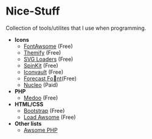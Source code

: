 # Nice-Stuff
Collection of tools/utilites that I use when programming.

- **Icons**
  - [FontAwsome](http://fontawesome.io) (Free)
  - [Themify](https://themify.me/themify-icons) (Free)
  - [SVG Loaders](http://samherbert.net/svg-loaders) (Free)
  - [SpinKit](http://tobiasahlin.com/spinkit/) (Free)
  - [Iconvault](http://iconvau.lt) (Free)
  - [Forecast Font](http://forecastfont.iconvau.lt)(Free)
  - [Nucleo](https://nucleoapp.com) (Paid)
- **PHP**
  - [Medoo](http://medoo.in) (Free)
- **HTML/CSS**
  - [Bootstrap](http://getbootstrap.com) (Free)
  - [Load Awsome](http://github.danielcardoso.net/load-awesome/) (Free)
- **Other lists**
  - [Awsome PHP](https://github.com/ziadoz/awesome-php)
